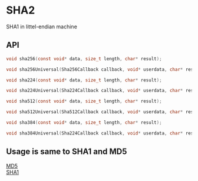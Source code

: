 # SHA2
SHA1 in littel-endian machine

## API
```C
void sha256(const void* data, size_t length, char* result);

void sha256Universal(Sha256Callback callback, void* userdata, char* result);

void sha224(const void* data, size_t length, char* result);

void sha224Universal(Sha224Callback callback, void* userdata, char* result);

void sha512(const void* data, size_t length, char* result);

void sha512Universal(Sha512Callback callback, void* userdata, char* result);

void sha384(const void* data, size_t length, char* result);

void sha384Universal(Sha224Callback callback, void* userdata, char* result);
```

## Usage is same to SHA1 and MD5
[MD5](../doc/md5.md)  
[SHA1](../doc/sha1.md) 